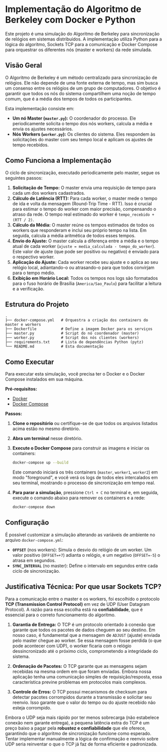 # Implementação do Algoritmo de Berkeley com Docker e Python

Este projeto é uma simulação do Algoritmo de Berkeley para sincronização de relógios em sistemas distribuídos. A implementação utiliza Python para a lógica do algoritmo, Sockets TCP para a comunicação e Docker Compose para orquestrar os diferentes nós (master e workers) da rede simulada.

## Visão Geral

O Algoritmo de Berkeley é um método centralizado para sincronização de relógios. Ele não depende de uma fonte externa de tempo, mas sim busca um consenso entre os relógios de um grupo de computadores. O objetivo é garantir que todos os nós do sistema compartilhem uma noção de tempo comum, que é a média dos tempos de todos os participantes.

Esta implementação consiste em:
* **Um nó Master (`master.py`):** O coordenador do processo. Ele periodicamente solicita o tempo dos nós workers, calcula a média e envia os ajustes necessários.
* **Nós Workers (`worker.py`):** Os clientes do sistema. Eles respondem às solicitações do master com seu tempo local e aplicam os ajustes de tempo recebidos.

## Como Funciona a Implementação

O ciclo de sincronização, executado periodicamente pelo master, segue os seguintes passos:

1.  **Solicitação de Tempo:** O master envia uma requisição de tempo para cada um dos workers cadastrados.
2.  **Cálculo de Latência (RTT):** Para cada worker, o master mede o tempo de ida e volta da mensagem (Round-Trip Time - RTT). Isso é crucial para estimar o tempo do worker com maior precisão, compensando o atraso da rede. O tempo real estimado do worker é `tempo_recebido + (RTT / 2)`.
3.  **Cálculo da Média:** O master reúne os tempos estimados de todos os workers que responderam e inclui seu próprio tempo na lista. Em seguida, calcula a média aritmética de todos esses tempos.
4.  **Envio do Ajuste:** O master calcula a diferença entre a média e o tempo atual de cada worker (`ajuste = media_calculada - tempo_do_worker`). Este valor de ajuste (que pode ser positivo ou negativo) é enviado para o respectivo worker.
5.  **Aplicação do Ajuste:** Cada worker recebe seu ajuste e o aplica ao seu relógio local, adiantando-o ou atrasando-o para que todos convirjam para o tempo médio.
6.  **Exibição em Horário Local:** Todos os tempos nos logs são formatados para o fuso horário de Brasília (`America/Sao_Paulo`) para facilitar a leitura e a verificação.

## Estrutura do Projeto

```
.
├── docker-compose.yml   # Orquestra a criação dos containers do master e workers
├── Dockerfile           # Define a imagem Docker para os serviços
├── master.py            # Script do nó coordenador (master)
├── worker.py            # Script dos nós clientes (workers)
├── requirements.txt     # Lista de dependências Python (pytz)
└── README.md            # Esta documentação
```

## Como Executar

Para executar esta simulação, você precisa ter o Docker e o Docker Compose instalados em sua máquina.

**Pré-requisitos:**
* [Docker](https://docs.docker.com/get-docker/)
* [Docker Compose](https://docs.docker.com/compose/install/)

**Passos:**

1.  **Clone o repositório** ou certifique-se de que todos os arquivos listados acima estão no mesmo diretório.

2.  **Abra um terminal** nesse diretório.

3.  **Execute o Docker Compose** para construir as imagens e iniciar os containers:
    ```bash
    docker-compose up --build
    ```
    Este comando iniciará os três containers (`master`, `worker1`, `worker2`) em modo "foreground", e você verá os logs de todos eles intercalados em seu terminal, mostrando o processo de sincronização em tempo real.

4.  **Para parar a simulação**, pressione `Ctrl + C` no terminal e, em seguida, execute o comando abaixo para remover os containers e a rede:
    ```bash
    docker-compose down
    ```

## Configuração

É possível customizar a simulação alterando as variáveis de ambiente no arquivo `docker-compose.yml`:

* **`OFFSET`** (nos workers): Simula o desvio do relógio de um worker. Um valor positivo (`OFFSET=+7`) adianta o relógio, e um negativo (`OFFSET=-5`) o atrasa em segundos.
* **`SYNC_INTERVAL`** (no master): Define o intervalo em segundos entre cada ciclo de sincronização.

## Justificativa Técnica: Por que usar Sockets TCP?

Para a comunicação entre o master e os workers, foi escolhido o protocolo **TCP (Transmission Control Protocol)** em vez de UDP (User Datagram Protocol). A razão para essa escolha está na **confiabilidade**, que é essencial para o correto funcionamento do algoritmo.

1.  **Garantia de Entrega:** O TCP é um protocolo orientado à conexão que garante que todos os pacotes de dados cheguem ao seu destino. Em nosso caso, é fundamental que a mensagem de `ADJUST` (ajuste) enviada pelo master chegue ao worker. Se essa mensagem fosse perdida (o que pode acontecer com UDP), o worker ficaria com o relógio dessincronizado até o próximo ciclo, comprometendo a integridade do sistema.

2.  **Ordenação de Pacotes:** O TCP garante que as mensagens sejam recebidas na mesma ordem em que foram enviadas. Embora nossa aplicação tenha uma comunicação simples de requisição/resposta, essa característica previne problemas em protocolos mais complexos.

3.  **Controle de Erros:** O TCP possui mecanismos de checksum para detectar pacotes corrompidos durante a transmissão e solicitar seu reenvio. Isso garante que o valor do tempo ou do ajuste recebido não esteja corrompido.

Embora o UDP seja mais rápido por ter menos sobrecarga (não estabelece conexão nem garante entrega), a pequena latência extra do TCP é um preço baixo a pagar pela **robustez e confiabilidade** que ele oferece, garantindo que o algoritmo de sincronização funcione como esperado. Tentar implementar manualmente a lógica de confirmação e reenvio sobre UDP seria reinventar o que o TCP já faz de forma eficiente e padronizada.